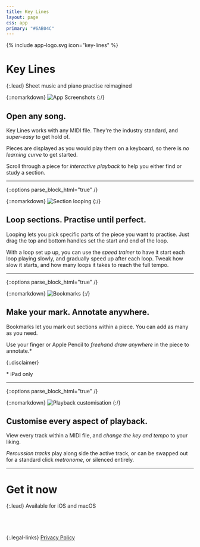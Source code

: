 ```yaml
---
title: Key Lines
layout: page
css: app
primary: "#6AB04C"
---
```


<style>
.disclaimer {
  opacity: 0.1;
}
</style>

{% include app-logo.svg icon="key-lines" %}

# Key Lines

{:.lead}
Sheet music and piano practise reimagined

{::nomarkdown}
<img class="promo" src="/assets/key-lines/promo.png" alt="App Screenshots">
{:/}

## Open any song.

Key Lines works with any MIDI file. They're the industry standard, and _super-easy_ to get hold of.

Pieces are displayed as you would play them on a keyboard, so there is _no learning curve_ to get started.

Scroll through a piece for _interactive playback_ to help you either find or study a section.

---

{::options parse_block_html="true" /}

<div class="block">

{::nomarkdown}
<img class="preview" src="/assets/key-lines/preview-1.png" alt="Section looping">
{:/}

<div class="block__content">

## Loop sections. Practise until perfect.

Looping lets you pick specific parts of the piece you want to practise. Just drag the top and bottom handles set the start and end of the loop.

With a loop set up up, you can use the _speed trainer_ to have it start each loop playing slowly, and gradually speed up after each loop. Tweak how slow it starts, and how many loops it takes to reach the full tempo.

</div>

</div>

---

{::options parse_block_html="true" /}

<div class="block block--reverse">

{::nomarkdown}
<img class="preview" src="/assets/key-lines/preview-2.png" alt="Bookmarks">
{:/}

<div class="block__content">

## Make your mark. Annotate anywhere.

Bookmarks let you mark out sections within a piece. You can add as many as you need.

Use your finger or Apple Pencil to _freehand draw anywhere_ in the piece to annotate.\*

{:.disclaimer}

\* iPad only

</div>

</div>

---

{::options parse_block_html="true" /}

<div class="block block">

{::nomarkdown}
<img class="preview" src="/assets/key-lines/preview-3.png" alt="Playback customisation">
{:/}

<div class="block__content">

## Customise every aspect of playback.

View every track within a MIDI file, and _change the key and tempo_ to your liking.

_Percussion tracks_ play along side the active track, or can be swapped out for a standard click _metronome_, or silenced entirely.

</div>

</div>

---

# Get it now

{:.lead}
Available for iOS and macOS

<div class="store-links">
  <a href="https://apps.apple.com/us/app/key-lines-keyboard-midi-player/id1506390976?mt=8" style="display:inline-block;overflow:hidden;background:url(https://linkmaker.itunes.apple.com/en-gb/badge-lrg.svg?releaseDate=2020-04-06&kind=iossoftware&bubble=ios_apps) no-repeat;width:135px;height:40px;"></a>

{:.legal-links}
[Privacy Policy](/privacy)

</div>
